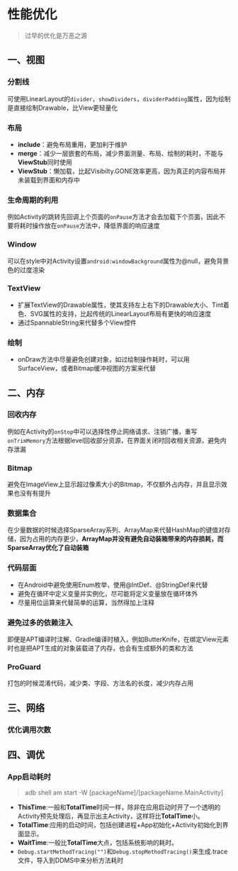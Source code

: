 # 性能优化

> 过早的优化是万恶之源

## 一、视图

### 分割线

可使用LinearLayout的`divider`，`showDividers`，`dividerPadding`属性，因为绘制是直接绘制Drawable，比View更轻量化

### 布局

- **include**：避免布局重用，更加利于维护
- **merge**：减少一层嵌套的布局，减少界面测量、布局、绘制的耗时，不能与**ViewStub**同时使用
- **ViewStub**：懒加载，比起Visibilty.GONE效率更高，因为真正的内容布局并未装载到界面和内存中

### 生命周期的利用

例如Activity的跳转先回调上个页面的`onPause`方法才会去加载下个页面，因此不要将耗时操作放在`onPause`方法中，降低界面的响应速度

### Window

可以在style中对Activity设置`android:windowBackground`属性为@null，避免背景色的过度渲染

### TextView

- 扩展TextView的Drawable属性，使其支持左上右下的Drawable大小、Tint着色、SVG属性的支持，比起传统的LinearLayout布局有更快的响应速度
- 通过SpannableString来代替多个View控件

### 绘制

- onDraw方法中尽量避免创建对象，如过绘制操作耗时，可以用SurfaceView，或者Bitmap缓冲视图的方案来代替

## 二、内存

### 回收内存

例如在Activity的`onStop`中可以选择性停止网络请求、注销广播，重写`onTrimMemory`方法根据level回收部分资源，在界面关闭时回收相关资源，避免内存泄漏

### Bitmap

避免在ImageView上显示超过像素大小的Bitmap，不仅额外占内存，并且显示效果也没有有提升

### 数据集合

在少量数据的时候选择SparseArray系列、ArrayMap来代替HashMap的键值对存储，因为占用的内存更少，**ArrayMap并没有避免自动装箱带来的内存损耗，而SparseArray优化了自动装箱**

### 代码层面

- 在Android中避免使用Enum枚举，使用@IntDef、@StringDef来代替
- 避免在循环中定义变量并实例化，尽可能将定义变量放在循环体外
- 尽量用位运算来代替简单的运算，当然得加上注释

### 避免过多的依赖注入

即便是APT编译时注解、Gradle编译时植入，例如ButterKnife，在绑定View元素时也是把APT生成的对象装载进了内存，也会有生成额外的类和方法

### ProGuard

打包的时候混淆代码，减少类、字段、方法名的长度，减少内存占用

## 三、网络

### 优化调用次数

## 四、调优

### App启动耗时

> adb shell am start -W [packageName]/[packageName.MainActivity]

- **ThisTime**:一般和**TotalTime**时间一样，除非在应用启动时开了一个透明的Activity预先处理后，再显示出主Activity，这样将比**TotalTime**小。 
- **TotalTime**:应用的启动时间，包括创建进程+App初始化+Activity初始化到界面显示。 
- **WaitTime**:一般比**TotalTime**大点，包括系统影响的耗时。
- `Debug.startMethodTracing("")`和`Debug.stopMethodTracing()`来生成.trace文件，导入到DDMS中来分析方法耗时
